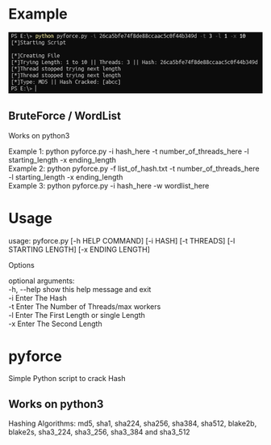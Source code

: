 # Example
<img src="https://github.com/EH30/pyforce/blob/master/example.PNG" >

BruteForce / WordList
----------------------
Works on python3   

Example 1: python pyforce.py -i hash_here -t number_of_threads_here -l starting_length -x ending_length   
Example 2: python pyforce.py -f list_of_hash.txt -t number_of_threads_here -l starting_length -x ending_length   
Example 3: python pyforce.py -i hash_here -w wordlist_here   


# Usage
usage: pyforce.py [-h HELP COMMAND] [-i HASH] [-t THREADS] [-l STARTING LENGTH] [-x ENDING LENGTH]

Options

optional arguments:   
  -h, --help             show this help message and exit   
  -i                     Enter The Hash   
  -t                     Enter The Number of Threads/max workers   
  -l                     Enter The First Length or single Length   
  -x                     Enter The Second Length   

# pyforce
Simple Python script to crack Hash 

Works on python3   
---------------------   

Hashing Algorithms: md5, sha1, sha224, sha256, sha384, sha512, blake2b, blake2s, sha3_224, sha3_256, sha3_384 and sha3_512
